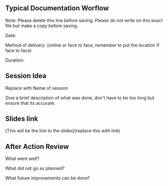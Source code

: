 Typical Documentation Worflow
---

Note: Please delete this line before saving. Please do not write on this exact file but make a copy before saving.

Date:

Method of delivery: (online or face to face, remember to put the location if face to face)

Duration:

## Session Idea
Replace with Name of session

Give a brief description of what was done, don't have to be too long but ensure that its accurate.

## Slides link
[This will be the link to the slides](replace this with link)

## After Action Review

What went well?

What did not go as planned?

What future improvements can be done?

